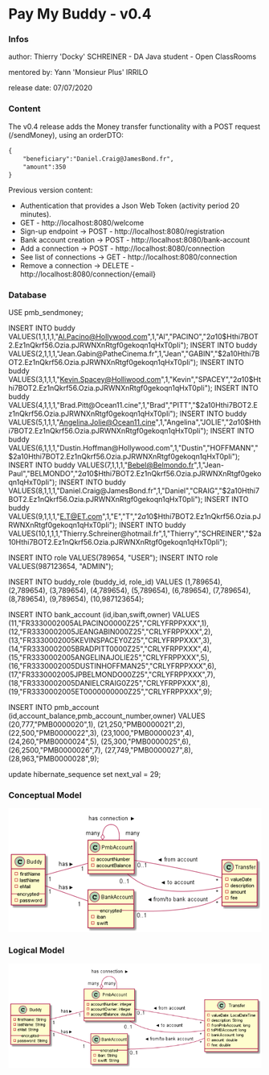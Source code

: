 # Pay My Buddy - v0.4

### Infos

author: Thierry 'Docky' SCHREINER - DA Java student - Open ClassRooms

mentored by: Yann 'Monsieur Plus' IRRILO

release date: 07/07/2020


### Content

The v0.4 release adds the Money transfer functionality with a POST request
(/sendMoney), using an orderDTO:
 
    {
        "beneficiary":"Daniel.Craig@JamesBond.fr",
        "amount":350
    }

Previous version content:
- Authentication that provides a Json Web Token (activity period 20 minutes).
- GET - http://localhost:8080/welcome
- Sign-up endpoint -> POST - http://localhost:8080/registration
- Bank account creation -> POST - http://localhost:8080/bank-account
- Add a connection -> POST - http://localhost:8080/connection
- See list of connections -> GET - http://localhost:8080/connection
- Remove a connection -> DELETE - http://localhost:8080/connection/{email}


### Database

USE pmb_sendmoney;

INSERT INTO buddy VALUES(1,1,1,1,"Al.Pacino@Hollywood.com",1,"Al","PACINO","$2a$10$Hthi7BOT2.Ez1nQkrf56.Ozia.pJRWNXnRtgf0gekoqn1qHxT0pIi");
INSERT INTO buddy VALUES(2,1,1,1,"Jean.Gabin@PatheCinema.fr",1,"Jean","GABIN","$2a$10$Hthi7BOT2.Ez1nQkrf56.Ozia.pJRWNXnRtgf0gekoqn1qHxT0pIi");
INSERT INTO buddy VALUES(3,1,1,1,"Kevin.Spacey@Holliwood.com",1,"Kevin","SPACEY","$2a$10$Hthi7BOT2.Ez1nQkrf56.Ozia.pJRWNXnRtgf0gekoqn1qHxT0pIi");
INSERT INTO buddy VALUES(4,1,1,1,"Brad.Pitt@Ocean11.cine",1,"Brad","PITT","$2a$10$Hthi7BOT2.Ez1nQkrf56.Ozia.pJRWNXnRtgf0gekoqn1qHxT0pIi");
INSERT INTO buddy VALUES(5,1,1,1,"Angelina.Jolie@Ocean11.cine",1,"Angelina","JOLIE","$2a$10$Hthi7BOT2.Ez1nQkrf56.Ozia.pJRWNXnRtgf0gekoqn1qHxT0pIi");
INSERT INTO buddy VALUES(6,1,1,1,"Dustin.Hoffman@Hollywood.com",1,"Dustin","HOFFMANN","$2a$10$Hthi7BOT2.Ez1nQkrf56.Ozia.pJRWNXnRtgf0gekoqn1qHxT0pIi");
INSERT INTO buddy VALUES(7,1,1,1,"Bebel@Belmondo.fr",1,"Jean-Paul","BELMONDO","$2a$10$Hthi7BOT2.Ez1nQkrf56.Ozia.pJRWNXnRtgf0gekoqn1qHxT0pIi");
INSERT INTO buddy VALUES(8,1,1,1,"Daniel.Craig@JamesBond.fr",1,"Daniel","CRAIG","$2a$10$Hthi7BOT2.Ez1nQkrf56.Ozia.pJRWNXnRtgf0gekoqn1qHxT0pIi");
INSERT INTO buddy VALUES(9,1,1,1,"E.T@ET.com",1,"E","T","$2a$10$Hthi7BOT2.Ez1nQkrf56.Ozia.pJRWNXnRtgf0gekoqn1qHxT0pIi");
INSERT INTO buddy VALUES(10,1,1,1,"Thierry.Schreiner@hotmail.fr",1,"Thierry","SCHREINER","$2a$10$Hthi7BOT2.Ez1nQkrf56.Ozia.pJRWNXnRtgf0gekoqn1qHxT0pIi");

INSERT INTO role VALUES(789654, "USER");
INSERT INTO role VALUES(987123654, "ADMIN");

INSERT INTO buddy_role (buddy_id, role_id)
VALUES (1,789654),
(2,789654),
(3,789654),
(4,789654),
(5,789654),
(6,789654),
(7,789654),
(8,789654),
(9,789654),
(10,987123654);

INSERT INTO bank_account (id,iban,swift,owner)
VALUES (11,"FR3330002005ALPACINO0000Z25","CRLYFRPPXXX",1),
(12,"FR3330002005JEANGABIN000Z25","CRLYFRPPXXX",2),
(13,"FR3330002005KEVINSPACEY0Z25","CRLYFRPPXXX",3),
(14,"FR3330002005BRADPITT0000Z25","CRLYFRPPXXX",4),
(15,"FR3330002005ANGELINAJOLIE25","CRLYFRPPXXX",5),
(16,"FR3330002005DUSTINHOFFMAN25","CRLYFRPPXXX",6),
(17,"FR3330002005JPBELMONDO00Z25","CRLYFRPPXXX",7),
(18,"FR3330002005DANIELCRAIG0Z25","CRLYFRPPXXX",8),
(19,"FR3330002005ET0000000000Z25","CRLYFRPPXXX",9);

INSERT INTO pmb_account (id,account_balance,pmb_account_number,owner)
VALUES (20,777,"PMB0000020",1),
(21,250,"PMB0000021",2),
(22,500,"PMB0000022",3),
(23,1000,"PMB0000023",4),
(24,260,"PMB0000024",5),
(25,300,"PMB0000025",6),
(26,2500,"PMB0000026",7),
(27,749,"PMB0000027",8),
(28,963,"PMB0000028",9);

update hibernate_sequence
set next_val = 29;
 

### Conceptual Model


<div hidden>

	```
	@startuml firstDiagram
    class Buddy  {
        -firstName
        -lastName
        -eMail
        -- encrypted --
        -password
    }
    class PmbAccount  {
        -accountNumber
        -accountBalance
    }
    Left to right direction
    PmbAccount "many" o-- "  many" PmbAccount : < has connection
    Buddy "1  " --  "1" PmbAccount : > has
    class BankAccount {
        -- encrypted --
        -iban
        -swift
    }
    Buddy "1" --  "1  " BankAccount : > has
     
    class Transfer {
        -valueDate
        -description
        -amount
        -fee
    }
    PmbAccount "0..1" --  "*" Transfer : < from account
    PmbAccount " 0..1" --  "*" Transfer : < to account
    BankAccount "0..1  " --  "*" Transfer : < from/to bank account
    
	@enduml
	```
	
</div>

![](firstDiagram.png)	




### Logical Model


<div hidden>

    ```
    @startuml logicalDiagram
    class Buddy  {
        -firstName: String
        -lastName: String
        -eMail: String
        -- encrypted --
        -password: String
    }
    class PmbAccount  {
        -accountNumber: integer
        -accountOwner: integer
        -accountBalance: double
    }
    Left to right direction
    PmbAccount "many" o-- "many " PmbAccount : < has connection
    Buddy "1  " --  "1" PmbAccount : > has
    class BankAccount {
        -- encrypted --
        -iban: String
        -swift: String
    }
    Buddy "1" --  "1  " BankAccount : > has
     
    class Transfer {
        -valueDate: LocalDateTime
        -description: String
        -fromPmbAccount: long
        -toPMBAccount: long
        -bankAccount: long
        -amount: double
        -fee: double
    }
    PmbAccount "0..1" --  "*" Transfer : < from account
    PmbAccount " 0..1" --  "*" Transfer : < to account
    BankAccount "0..1  " --  "*" Transfer : < from/to bank account

    
    @enduml
    ```
    
</div>

![](logicalDiagram.png)   



